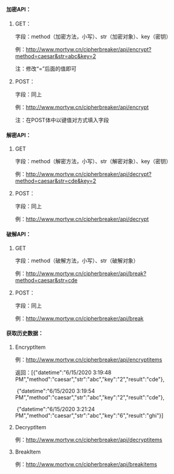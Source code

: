 #### 加密API：

1. GET：

   字段：method（加密方法，小写）、str（加密对象）、key（密钥）

   例：http://www.mortyw.cn/cipherbreaker/api/encrypt?method=caesar&str=abc&key=2

   注：修改“=”后面的值即可

2. POST：

   字段：同上

   例：http://www.mortyw.cn/cipherbreaker/api/encrypt

   注：在POST体中以键值对方式填入字段

#### 解密API：

1. GET

   字段：method（解密方法，小写）、str（解密对象）、key（密钥）

   例：http://www.mortyw.cn/cipherbreaker/api/decrypt?method=caesar&str=cde&key=2

2. POST：

   字段：同上

   例：http://www.mortyw.cn/cipherbreaker/api/decrypt

#### 破解API：

1. GET

   字段：method（破解方法，小写）、str（破解对象）

   例：http://www.mortyw.cn/cipherbreaker/api/break?method=caesar&str=cde

2. POST：

   字段：同上

   例：http://www.mortyw.cn/cipherbreaker/api/break

#### 获取历史数据：

1. EncryptItem

   例：http://www.mortyw.cn/cipherbreaker/api/encryptitems

   返回：[{"datetime":"6/15/2020 3:19:48 PM","method":"caesar","str":"abc","key":"2","result":"cde"},

   ​			{"datetime":"6/15/2020 3:19:54 PM","method":"caesar","str":"abc","key":"2","result":"cde"},

   ​			{"datetime":"6/15/2020 3:21:24 PM","method":"caesar","str":"abc","key":"6","result":"ghi"}]

2. DecryptItem

   例：http://www.mortyw.cn/cipherbreaker/api/decryptitems

3. BreakItem

   例：http://www.mortyw.cn/cipherbreaker/api/breakitems